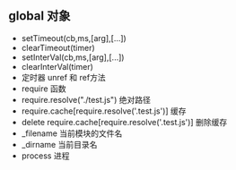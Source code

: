 ## global 对象
* setTimeout(cb,ms,[arg],[...])
* clearTimeout(timer)
* setInterVal(cb,ms,[arg],[...]) 
* clearInterVal(timer)
* 定时器 unref 和 ref方法
* require 函数 
* require.resolve("./test.js") 绝对路径
* require.cache[require.resolve('.test.js')] 缓存
* delete require.cache[require.resolve('.test.js')] 删除缓存
* _filename 当前模块的文件名
* _dirname  当前目录名
* process 进程
